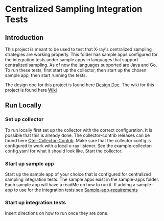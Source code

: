 # Centralized Sampling Integration Tests

## Introduction

This project is meant to be used to test that X-ray's centralized sampling strategies
are working properly. This folder has sample apps configured for the integration tests
under sample apps in languages that support centralized sampling. As of now the languages
supported are Java and Go. To run these tests, first start up the collector, then
start up the chosen sample app, then start running the tests.


The design doc for this project is found here
[Design Doc](https://quip-amazon.com/qcsdACbyatNi/X-Ray-Centralized-Sampling-Testing).
The wiki for this project is found here
[Wiki](https://w.amazon.com/bin/view/AWS/X-Ray/Development/SDK_and_Tools/Centralized-Sampling-Integration-Testing)

## Run Locally

### Set up collector
To run locally first set up the collector with the correct configuration.
It is possible that this is already done. The collector-contrib releases can be found here
[Otel-Collector-Contrib](https://github.com/open-telemetry/opentelemetry-collector-contrib/releases).
Make sure that the collector config is configured to work with a local x-ray listener. 
See the example-collector-config.yaml for what it should look like. Start the collector.

### Start up sample app
Start up the sample app of your choice that is configured for centralized sampling integration
tests. The sample apps exist in the sample-apps folder. Each sample app will have a 
readMe on how to run it. If adding a sample-app to use for the integration tests see
[Sample-app-requirements](https://quip-amazon.com/o48yA4tsDf4F/Integration-Test-Sample-App-Requirements)

### Start up integration tests
Insert directions on how to run once they are done.

